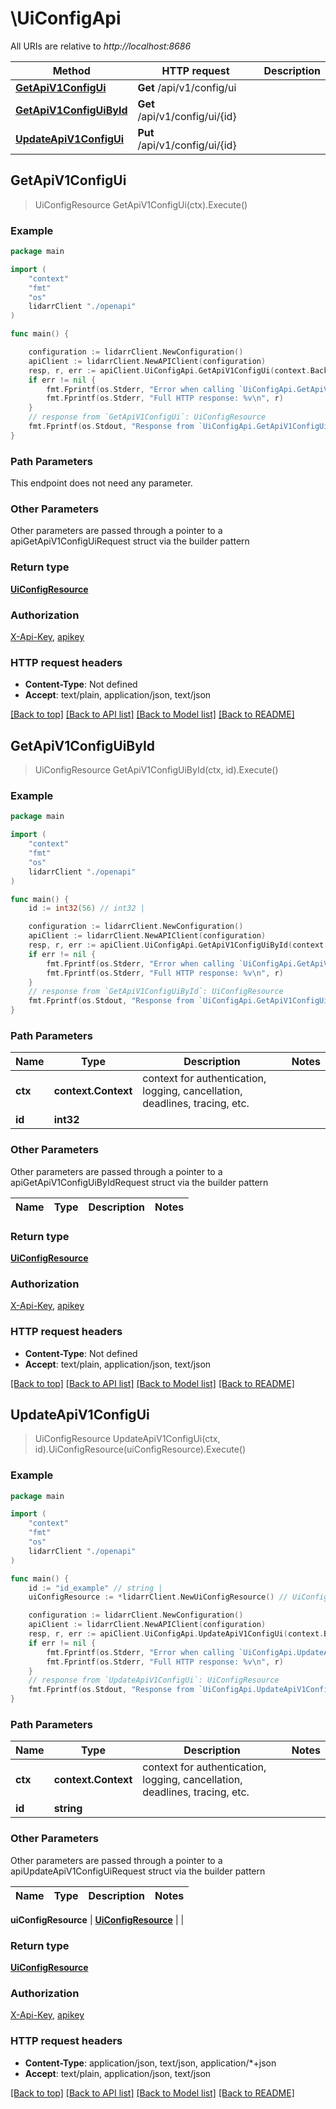 # \UiConfigApi

All URIs are relative to *http://localhost:8686*

Method | HTTP request | Description
------------- | ------------- | -------------
[**GetApiV1ConfigUi**](UiConfigApi.md#GetApiV1ConfigUi) | **Get** /api/v1/config/ui | 
[**GetApiV1ConfigUiById**](UiConfigApi.md#GetApiV1ConfigUiById) | **Get** /api/v1/config/ui/{id} | 
[**UpdateApiV1ConfigUi**](UiConfigApi.md#UpdateApiV1ConfigUi) | **Put** /api/v1/config/ui/{id} | 



## GetApiV1ConfigUi

> UiConfigResource GetApiV1ConfigUi(ctx).Execute()



### Example

```go
package main

import (
    "context"
    "fmt"
    "os"
    lidarrClient "./openapi"
)

func main() {

    configuration := lidarrClient.NewConfiguration()
    apiClient := lidarrClient.NewAPIClient(configuration)
    resp, r, err := apiClient.UiConfigApi.GetApiV1ConfigUi(context.Background()).Execute()
    if err != nil {
        fmt.Fprintf(os.Stderr, "Error when calling `UiConfigApi.GetApiV1ConfigUi``: %v\n", err)
        fmt.Fprintf(os.Stderr, "Full HTTP response: %v\n", r)
    }
    // response from `GetApiV1ConfigUi`: UiConfigResource
    fmt.Fprintf(os.Stdout, "Response from `UiConfigApi.GetApiV1ConfigUi`: %v\n", resp)
}
```

### Path Parameters

This endpoint does not need any parameter.

### Other Parameters

Other parameters are passed through a pointer to a apiGetApiV1ConfigUiRequest struct via the builder pattern


### Return type

[**UiConfigResource**](UiConfigResource.md)

### Authorization

[X-Api-Key](../README.md#X-Api-Key), [apikey](../README.md#apikey)

### HTTP request headers

- **Content-Type**: Not defined
- **Accept**: text/plain, application/json, text/json

[[Back to top]](#) [[Back to API list]](../README.md#documentation-for-api-endpoints)
[[Back to Model list]](../README.md#documentation-for-models)
[[Back to README]](../README.md)


## GetApiV1ConfigUiById

> UiConfigResource GetApiV1ConfigUiById(ctx, id).Execute()



### Example

```go
package main

import (
    "context"
    "fmt"
    "os"
    lidarrClient "./openapi"
)

func main() {
    id := int32(56) // int32 | 

    configuration := lidarrClient.NewConfiguration()
    apiClient := lidarrClient.NewAPIClient(configuration)
    resp, r, err := apiClient.UiConfigApi.GetApiV1ConfigUiById(context.Background(), id).Execute()
    if err != nil {
        fmt.Fprintf(os.Stderr, "Error when calling `UiConfigApi.GetApiV1ConfigUiById``: %v\n", err)
        fmt.Fprintf(os.Stderr, "Full HTTP response: %v\n", r)
    }
    // response from `GetApiV1ConfigUiById`: UiConfigResource
    fmt.Fprintf(os.Stdout, "Response from `UiConfigApi.GetApiV1ConfigUiById`: %v\n", resp)
}
```

### Path Parameters


Name | Type | Description  | Notes
------------- | ------------- | ------------- | -------------
**ctx** | **context.Context** | context for authentication, logging, cancellation, deadlines, tracing, etc.
**id** | **int32** |  | 

### Other Parameters

Other parameters are passed through a pointer to a apiGetApiV1ConfigUiByIdRequest struct via the builder pattern


Name | Type | Description  | Notes
------------- | ------------- | ------------- | -------------


### Return type

[**UiConfigResource**](UiConfigResource.md)

### Authorization

[X-Api-Key](../README.md#X-Api-Key), [apikey](../README.md#apikey)

### HTTP request headers

- **Content-Type**: Not defined
- **Accept**: text/plain, application/json, text/json

[[Back to top]](#) [[Back to API list]](../README.md#documentation-for-api-endpoints)
[[Back to Model list]](../README.md#documentation-for-models)
[[Back to README]](../README.md)


## UpdateApiV1ConfigUi

> UiConfigResource UpdateApiV1ConfigUi(ctx, id).UiConfigResource(uiConfigResource).Execute()



### Example

```go
package main

import (
    "context"
    "fmt"
    "os"
    lidarrClient "./openapi"
)

func main() {
    id := "id_example" // string | 
    uiConfigResource := *lidarrClient.NewUiConfigResource() // UiConfigResource |  (optional)

    configuration := lidarrClient.NewConfiguration()
    apiClient := lidarrClient.NewAPIClient(configuration)
    resp, r, err := apiClient.UiConfigApi.UpdateApiV1ConfigUi(context.Background(), id).UiConfigResource(uiConfigResource).Execute()
    if err != nil {
        fmt.Fprintf(os.Stderr, "Error when calling `UiConfigApi.UpdateApiV1ConfigUi``: %v\n", err)
        fmt.Fprintf(os.Stderr, "Full HTTP response: %v\n", r)
    }
    // response from `UpdateApiV1ConfigUi`: UiConfigResource
    fmt.Fprintf(os.Stdout, "Response from `UiConfigApi.UpdateApiV1ConfigUi`: %v\n", resp)
}
```

### Path Parameters


Name | Type | Description  | Notes
------------- | ------------- | ------------- | -------------
**ctx** | **context.Context** | context for authentication, logging, cancellation, deadlines, tracing, etc.
**id** | **string** |  | 

### Other Parameters

Other parameters are passed through a pointer to a apiUpdateApiV1ConfigUiRequest struct via the builder pattern


Name | Type | Description  | Notes
------------- | ------------- | ------------- | -------------

 **uiConfigResource** | [**UiConfigResource**](UiConfigResource.md) |  | 

### Return type

[**UiConfigResource**](UiConfigResource.md)

### Authorization

[X-Api-Key](../README.md#X-Api-Key), [apikey](../README.md#apikey)

### HTTP request headers

- **Content-Type**: application/json, text/json, application/*+json
- **Accept**: text/plain, application/json, text/json

[[Back to top]](#) [[Back to API list]](../README.md#documentation-for-api-endpoints)
[[Back to Model list]](../README.md#documentation-for-models)
[[Back to README]](../README.md)


